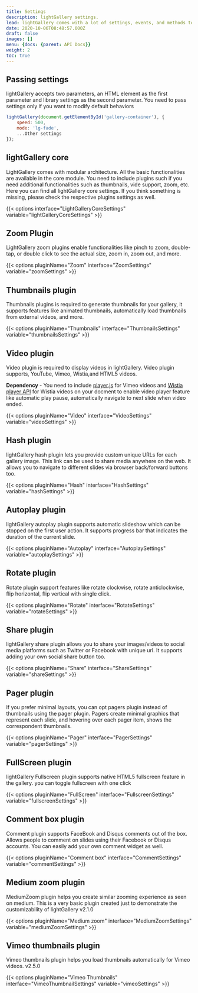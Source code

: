 ```yaml
---
title: Settings
description: lightGallery settings.
lead: lightGallery comes with a lot of settings, events, and methods to customize the gallery without touching the core code. You can find both lightGallery core settings, and the built in plugin settings here.
date: 2020-10-06T08:48:57.000Z
draft: false
images: []
menu: {docs: {parent: API Docs}}
weight: 2
toc: true
---
```


## Passing settings

lightGallery accepts two parameters, an HTML element as the first parameter and
library settings as the second parameter. You need to pass settings only if you
want to modify default behaviors

```javascript
lightGallery(document.getElementById('gallery-container'), {
    speed: 500,
    mode: 'lg-fade',
    ...Other settings
});
```

## lightGallery core

LightGallery comes with modular architecture. All the basic functionalities are
available in the core module. You need to include plugins such if you need
additional functionalities such as thumbnails, vide support, zoom, etc. Here you
can find all lightGallery core settings. If you think something is missing,
please check the respective plugins settings as well.

{{< options interface="LightGalleryCoreSettings" variable="lightGalleryCoreSettings" >}}

<div class="options-section">

## Zoom Plugin

LightGallery zoom plugins enable functionalities like pinch to zoom, double-tap,
or double click to see the actual size, zoom in, zoom out, and more.

{{< options pluginName="Zoom" interface="ZoomSettings" variable="zoomSettings" >}}

</div>

<div class="options-section">

## Thumbnails plugin

Thumbnails plugins is required to generate thumbnails for your gallery, it
supports features like animated thumbnails, automatically load thumbnails from
external videos, and more.

{{< options pluginName="Thumbnails" interface="ThumbnailsSettings" variable="thumbnailsSettings" >}}

</div>

<div class="options-section">

## Video plugin

Video plugin is required to display videos in lightGallery. Video plugin
supports, YouTube, Vimeo, Wistia,and HTML5 videos.

<div class="alert alert-info" role="alert">
    <b>Dependency</b> - You need to include <a href="https://github.com/vimeo/player.js/">player.js</a> for Vimeo videos and <a href="https://wistia.com/support/developers/player-api">Wistia player API</a> for Wistia videos on your docment to enable video player feature like automatic play pause, automatically navigate to next slide when video ended.
</div>

{{< options pluginName="Video" interface="VideoSettings" variable="videoSettings" >}}

</div>

<div class="options-section">

## Hash plugin

lightGallery hash plugin lets you provide custom unique URLs for each gallery
image. This link can be used to share media anywhere on the web. It allows you
to navigate to different slides via browser back/forward buttons too.

{{< options pluginName="Hash" interface="HashSettings" variable="hashSettings" >}}

</div>

<div class="options-section">

## Autoplay plugin

lightGallery autoplay plugin supports automatic slideshow which can be stopped
on the first user action. It supports progress bar that indicates the duration
of the current slide.

{{< options pluginName="Autoplay" interface="AutoplaySettings" variable="autoplaySettings" >}}

</div>

<div class="options-section">

## Rotate plugin

Rotate plugin support features like rotate clockwise, rotate anticlockwise, flip
horizontal, flip vertical with single click.

{{< options pluginName="Rotate" interface="RotateSettings" variable="rotateSettings" >}}

</div>

<div class="options-section">

## Share plugin

lightGallery share plugin allows you to share your images/videos to social media
platforms such as Twitter or Facebook with unique url. It supports adding your
own social share button too.

{{< options pluginName="Share" interface="ShareSettings" variable="shareSettings" >}}

</div>

<div class="options-section">

## Pager plugin

If you prefer minimal layouts, you can opt pagers plugin instead of thumbnails
using the pager plugin. Pagers create minimal graphics that represent each
slide, and hovering over each pager item, shows the correspondent thumbnails.

{{< options pluginName="Pager" interface="PagerSettings" variable="pagerSettings" >}}

</div>

<div class="options-section">

## FullScreen plugin

lightGallery Fullscreen plugin supports native HTML5 fullscreen feature in the
gallery. you can toggle fullscreen with one click

{{< options pluginName="FullScreen" interface="FullscreenSettings" variable="fullscreenSettings" >}}

</div>

<div class="options-section">

## Comment box plugin

Comment plugin supports FaceBook and Disqus comments out of the box. Allows
people to comment on slides using their Facebook or Disqus accounts. You can
easily add your own comment widget as well.

{{< options pluginName="Comment box" interface="CommentSettings" variable="commentSettings" >}}

</div>

<div class="options-section">

## Medium zoom plugin

MediumZoom plugin helps you create similar zooming experience as seen on medium.
This is a very basic plugin created just to demonstrate the customizability of
lightGallery
<span class="badge rounded-pill bg-danger font-12" title="Available since version 2.1.0">v2.1.0</span>

{{< options pluginName="Medium zoom" interface="MediumZoomSettings" variable="mediumZoomSettings" >}}

</div>

<div class="options-section">

## Vimeo thumbnails plugin

Vimeo thumbnails plugin helps you load thumbnails automatically for Vimeo videos.
<span class="badge rounded-pill bg-danger font-12" title="Available since version 2.5.0">v2.5.0</span>

{{< options pluginName="Vimeo Thumbnails" interface="VimeoThumbnailSettings" variable="vimeoSettings" >}}

</div>
